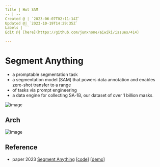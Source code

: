 ```yaml
---
Title | Hot SAM
-- | --
Created @ | `2023-06-07T02:11:14Z`
Updated @| `2023-10-19T14:29:35Z`
Labels | ``
Edit @| [here](https://github.com/junxnone/aiwiki/issues/414)

---
```

# Segment Anything

- a promptable segmentation task
- a segmentation model (SAM) that powers data annotation and enables zero-shot transfer to a range
- of tasks via prompt engineering
- a data engine for collecting SA-1B, our dataset of over 1 billion masks.

![image](https://github.com/junxnone/aiwiki/assets/2216970/08d2823c-c836-40e3-b5a5-f0fd38331a2a)


## Arch

![image](https://github.com/junxnone/aiwiki/assets/2216970/6d679a80-cd08-4e58-8123-635a3c375a24)


## Reference

- paper 2023 [Segment Anything](https://arxiv.org/abs/2304.02643) [[code](https://github.com/facebookresearch/segment-anything)] [[demo](https://segment-anything.com/demo)]
